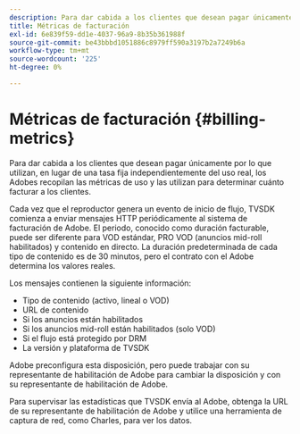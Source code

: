 ```yaml
---
description: Para dar cabida a los clientes que desean pagar únicamente por lo que utilizan, en lugar de una tasa fija independientemente del uso real, los Adobes recopilan las métricas de uso y las utilizan para determinar cuánto facturar a los clientes.
title: Métricas de facturación
exl-id: 6e839f59-dd1e-4037-96a9-8b35b361988f
source-git-commit: be43bbbd1051886c8979ff590a3197b2a7249b6a
workflow-type: tm+mt
source-wordcount: '225'
ht-degree: 0%

---
```


# Métricas de facturación {#billing-metrics}

Para dar cabida a los clientes que desean pagar únicamente por lo que utilizan, en lugar de una tasa fija independientemente del uso real, los Adobes recopilan las métricas de uso y las utilizan para determinar cuánto facturar a los clientes.

Cada vez que el reproductor genera un evento de inicio de flujo, TVSDK comienza a enviar mensajes HTTP periódicamente al sistema de facturación de Adobe. El periodo, conocido como duración facturable, puede ser diferente para VOD estándar, PRO VOD (anuncios mid-roll habilitados) y contenido en directo. La duración predeterminada de cada tipo de contenido es de 30 minutos, pero el contrato con el Adobe determina los valores reales.

Los mensajes contienen la siguiente información:

* Tipo de contenido (activo, lineal o VOD)
* URL de contenido
* Si los anuncios están habilitados
* Si los anuncios mid-roll están habilitados (solo VOD)
* Si el flujo está protegido por DRM
* La versión y plataforma de TVSDK

Adobe preconfigura esta disposición, pero puede trabajar con su representante de habilitación de Adobe para cambiar la disposición y con su representante de habilitación de Adobe.

Para supervisar las estadísticas que TVSDK envía al Adobe, obtenga la URL de su representante de habilitación de Adobe y utilice una herramienta de captura de red, como Charles, para ver los datos.
